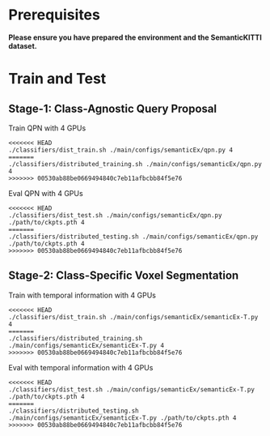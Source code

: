 # Prerequisites

**Please ensure you have prepared the environment and the SemanticKITTI dataset.**

# Train and Test

## Stage-1: Class-Agnostic Query Proposal
Train QPN with 4 GPUs 
```
<<<<<<< HEAD
./classifiers/dist_train.sh ./main/configs/semanticEx/qpn.py 4
=======
./classifiers/distributed_training.sh ./main/configs/semanticEx/qpn.py 4
>>>>>>> 00530ab88be0669494840c7eb11afbcbb84f5e76
```

Eval QPN with 4 GPUs
```
<<<<<<< HEAD
./classifiers/dist_test.sh ./main/configs/semanticEx/qpn.py ./path/to/ckpts.pth 4
=======
./classifiers/distributed_testing.sh ./main/configs/semanticEx/qpn.py ./path/to/ckpts.pth 4
>>>>>>> 00530ab88be0669494840c7eb11afbcbb84f5e76
```
## Stage-2: Class-Specific Voxel Segmentation
Train with temporal information with 4 GPUs 
```
<<<<<<< HEAD
./classifiers/dist_train.sh ./main/configs/semanticEx/semanticEx-T.py 4
=======
./classifiers/distributed_training.sh ./main/configs/semanticEx/semanticEx-T.py 4
>>>>>>> 00530ab88be0669494840c7eb11afbcbb84f5e76
```

Eval with temporal information with 4 GPUs
```
<<<<<<< HEAD
./classifiers/dist_test.sh ./main/configs/semanticEx/semanticEx-T.py ./path/to/ckpts.pth 4
=======
./classifiers/distributed_testing.sh ./main/configs/semanticEx/semanticEx-T.py ./path/to/ckpts.pth 4
>>>>>>> 00530ab88be0669494840c7eb11afbcbb84f5e76
```
